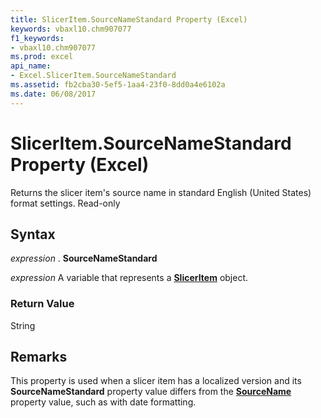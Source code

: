 ```yaml
---
title: SlicerItem.SourceNameStandard Property (Excel)
keywords: vbaxl10.chm907077
f1_keywords:
- vbaxl10.chm907077
ms.prod: excel
api_name:
- Excel.SlicerItem.SourceNameStandard
ms.assetid: fb2cba30-5ef5-1aa4-23f0-8dd0a4e6102a
ms.date: 06/08/2017
---
```



# SlicerItem.SourceNameStandard Property (Excel)

Returns the slicer item's source name in standard English (United States) format settings. Read-only


## Syntax

 _expression_ . **SourceNameStandard**

 _expression_ A variable that represents a **[SlicerItem](Excel.SlicerItem.md)** object.


### Return Value

String


## Remarks

This property is used when a slicer item has a localized version and its  **SourceNameStandard** property value differs from the **[SourceName](Excel.SlicerItem.SourceName.md)** property value, such as with date formatting.


